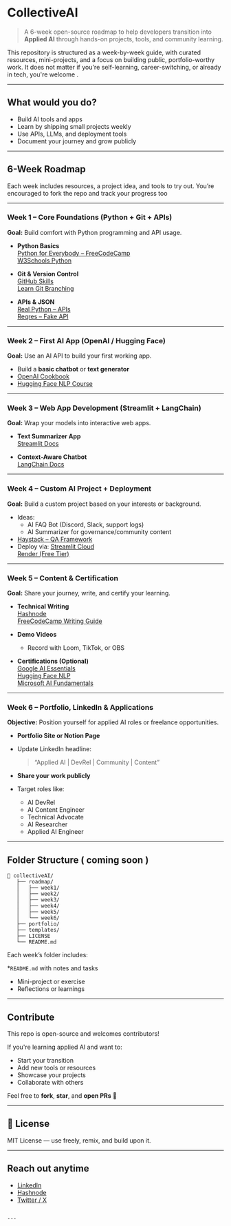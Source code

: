 
# CollectiveAI

> A 6-week open-source roadmap to help developers transition into **Applied AI**  through hands-on projects, tools, and community learning.

This repository is structured as a week-by-week guide, with curated resources, mini-projects, and a focus on building public, portfolio-worthy work. It does not matter if you're self-learning, career-switching, or already in tech, you're welcome .

---

## What would you do?
-  Build AI tools and apps
-  Learn by shipping small projects weekly
-  Use APIs, LLMs, and deployment tools
-  Document your journey and grow publicly

---

## 6-Week Roadmap

Each week includes resources, a project idea, and tools to try out. You’re encouraged to fork the repo and track your progress too

---

### Week 1 – Core Foundations (Python + Git + APIs)

**Goal:** Build comfort with Python programming and API usage.

- **Python Basics**  
  [Python for Everybody – FreeCodeCamp](https://www.freecodecamp.org/learn/scientific-computing-with-python/)  
  [W3Schools Python](https://www.w3schools.com/python/)

- **Git & Version Control**  
  [GitHub Skills](https://skills.github.com/)  
  [Learn Git Branching](https://learngitbranching.js.org/)

- **APIs & JSON**  
   [Real Python – APIs](https://realpython.com/api-integration-in-python/)  
   [Reqres – Fake API](https://reqres.in/)

---

### Week 2 – First AI App (OpenAI / Hugging Face)

**Goal:** Use an AI API to build your first working app.

- Build a **basic chatbot** or **text generator**
-  [OpenAI Cookbook](https://cookbook.openai.com/)
-  [Hugging Face NLP Course](https://huggingface.co/learn/nlp-course/chapter1)

---

### Week 3 – Web App Development (Streamlit + LangChain)

**Goal:** Wrap your models into interactive web apps.

- **Text Summarizer App**  
   [Streamlit Docs](https://docs.streamlit.io/)

- **Context-Aware Chatbot**  
   [LangChain Docs](https://python.langchain.com/docs/get_started/introduction)

---

### Week 4 – Custom AI Project + Deployment

**Goal:** Build a custom project based on your interests or background.

- Ideas:
  - AI FAQ Bot (Discord, Slack, support logs)
  - AI Summarizer for governance/community content
-  [Haystack – QA Framework](https://haystack.deepset.ai/overview)
- Deploy via:
   [Streamlit Cloud](https://streamlit.io/cloud)  
   [Render (Free Tier)](https://render.com/)

---

### Week 5 – Content & Certification

**Goal:** Share your journey, write, and certify your learning.

- **Technical Writing**  
   [Hashnode](https://hashnode.com/)  
   [FreeCodeCamp Writing Guide](https://www.freecodecamp.org/news/technical-writing-for-developers/)

- **Demo Videos**  
  - Record with Loom, TikTok, or OBS

- **Certifications (Optional)**  
  [Google AI Essentials](https://www.coursera.org/learn/google-ai-essentials)  
  [Hugging Face NLP](https://huggingface.co/learn/nlp-course/chapter1)  
  [Microsoft AI Fundamentals](https://learn.microsoft.com/en-us/certifications/azure-ai-fundamentals/)

---

### Week 6 – Portfolio, LinkedIn & Applications

**Objective:** Position yourself for applied AI roles or freelance opportunities.

- **Portfolio Site or Notion Page**
- Update LinkedIn headline:
  
  > “Applied AI | DevRel | Community | Content”

- **Share your work publicly**
- Target roles like:
  - AI DevRel
  - AI Content Engineer
  - Technical Advocate
  - AI Researcher
  - Applied AI Engineer

---

## Folder Structure ( coming soon )

```
📁 collectiveAI/
   ├── roadmap/
   │   ├── week1/
   │   ├── week2/
   │   ├── week3/
   │   ├── week4/
   │   ├── week5/
   │   └── week6/
   ├── portfolio/
   ├── templates/
   ├── LICENSE
   └── README.md
````

Each week’s folder includes:

*`README.md` with notes and tasks
* Mini-project or exercise
* Reflections or learnings

---

## Contribute

This repo is open-source and welcomes contributors!

If you're learning applied AI and want to:

* Start your transition
* Add new tools or resources
* Showcase your projects
* Collaborate with others

Feel free to **fork**, **star**, and **open PRs** 🙌

---

## 📄 License

MIT License — use freely, remix, and build upon it.

---

## Reach out anytime 

* [LinkedIn](https://linkedin.com/in/heygordian)
* [Hashnode](https://hashnode.com/heygordian)
* [Twitter / X](https://twitter.com/0xgordian)

```

---


